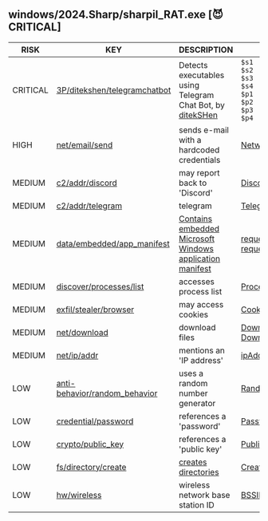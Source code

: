 ## windows/2024.Sharp/sharpil_RAT.exe [😈 CRITICAL]

| RISK | KEY | DESCRIPTION | EVIDENCE |
|--|--|--|--|
| CRITICAL | [3P/ditekshen/telegramchatbot](https://github.com/ditekshen/detection/blob/e76c93dcdedff04076380ffc60ea54e45b313635/yara/indicator_suspicious.yar#L1293-L1308) | Detects executables using Telegram Chat Bot, by [ditekSHen](https://github.com/ditekshen/detection) | `$s1`<br>`$s2`<br>`$s3`<br>`$s4`<br>`$p1`<br>`$p2`<br>`$p3`<br>`$p4` |
| HIGH | [net/email/send](https://github.com/chainguard-dev/malcontent/blob/main/rules/net/email/send.yara#SMTPClient_Send_creds) | sends e-mail with a hardcoded credentials | [NetworkCredential](https://github.com/search?q=NetworkCredential&type=code) |
| MEDIUM | [c2/addr/discord](https://github.com/chainguard-dev/malcontent/blob/main/rules/c2/addr/discord.yara#discord) | may report back to 'Discord' | [Discord](https://github.com/search?q=Discord&type=code) |
| MEDIUM | [c2/addr/telegram](https://github.com/chainguard-dev/malcontent/blob/main/rules/c2/addr/telegram.yara#telegram) | telegram | [Telegram](https://github.com/search?q=Telegram&type=code) |
| MEDIUM | [data/embedded/app_manifest](https://github.com/chainguard-dev/malcontent/blob/main/rules/data/embedded/app-manifest.yara#app_manifest) | [Contains embedded Microsoft Windows application manifest](https://learn.microsoft.com/en-us/cpp/build/reference/manifestuac-embeds-uac-information-in-manifest?view=msvc-170) | [requestedExecutionLevel](https://github.com/search?q=requestedExecutionLevel&type=code)<br>[requestedPrivileges](https://github.com/search?q=requestedPrivileges&type=code) |
| MEDIUM | [discover/processes/list](https://github.com/chainguard-dev/malcontent/blob/main/rules/discover/processes/list.yara#proclist) | accesses process list | [ProcessList](https://github.com/search?q=ProcessList&type=code) |
| MEDIUM | [exfil/stealer/browser](https://github.com/chainguard-dev/malcontent/blob/main/rules/exfil/stealer/browser.yara#cookies) | may access cookies | [Cookies](https://github.com/search?q=Cookies&type=code) |
| MEDIUM | [net/download](https://github.com/chainguard-dev/malcontent/blob/main/rules/net/download/download.yara#download) | download files | [DownloadString](https://github.com/search?q=DownloadString&type=code)<br>[Downloads](https://github.com/search?q=Downloads&type=code) |
| MEDIUM | [net/ip/addr](https://github.com/chainguard-dev/malcontent/blob/main/rules/net/ip/addr.yara#ip_addr) | mentions an 'IP address' | [ipAddr](https://github.com/search?q=ipAddr&type=code) |
| LOW | [anti-behavior/random_behavior](https://github.com/chainguard-dev/malcontent/blob/main/rules/anti-behavior/random_behavior.yara#random) | uses a random number generator | [Random](https://github.com/search?q=Random&type=code) |
| LOW | [credential/password](https://github.com/chainguard-dev/malcontent/blob/main/rules/credential/password/password.yara#password) | references a 'password' | [Passwords](https://github.com/search?q=Passwords&type=code) |
| LOW | [crypto/public_key](https://github.com/chainguard-dev/malcontent/blob/main/rules/crypto/public_key.yara#public_key) | references a 'public key' | [PublicKey](https://github.com/search?q=PublicKey&type=code) |
| LOW | [fs/directory/create](https://github.com/chainguard-dev/malcontent/blob/main/rules/fs/directory/directory-create.yara#mkdir) | [creates directories](https://man7.org/linux/man-pages/man2/mkdir.2.html) | [CreateDirectory](https://github.com/search?q=CreateDirectory&type=code) |
| LOW | [hw/wireless](https://github.com/chainguard-dev/malcontent/blob/main/rules/hw/wireless.yara#bssid) | wireless network base station ID | [BSSID](https://github.com/search?q=BSSID&type=code) |

